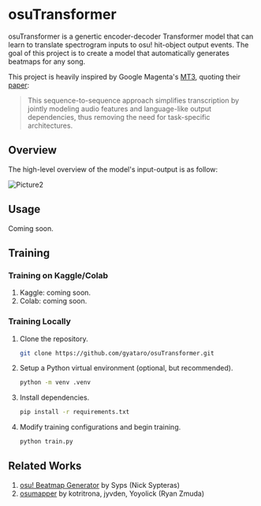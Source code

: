 # osuTransformer

osuTransformer is a genertic encoder-decoder Transformer model that can learn to translate spectrogram inputs to osu! hit-object output events. The goal of this project is to create a model that automatically generates beatmaps for any song.

This project is heavily inspired by Google Magenta's [MT3](https://github.com/magenta/mt3), quoting their [paper](https://magenta.tensorflow.org/transcription-with-transformers):

> This sequence-to-sequence approach simplifies transcription by jointly modeling audio features and language-like output dependencies, thus removing the need for task-specific architectures.

## Overview
The high-level overview of the model's input-output is as follow:

![Picture2](https://user-images.githubusercontent.com/28675590/201044116-1384ad72-c540-44db-a285-7319dd01caad.svg)

## Usage
Coming soon.

## Training
### Training on Kaggle/Colab
1. Kaggle: coming soon.
2. Colab: coming soon.

### Training Locally
1. Clone the repository.
   ```sh
   git clone https://github.com/gyataro/osuTransformer.git
   ```
2. Setup a Python virtual environment (optional, but recommended).
   ```sh
   python -m venv .venv
   ```
3. Install dependencies. 
   ```sh
   pip install -r requirements.txt
   ```
4. Modify training configurations and begin training.
   ```sh
   python train.py
   ```

## Related Works

1. [osu! Beatmap Generator](https://github.com/Syps/osu_beatmap_generator) by Syps (Nick Sypteras)
2. [osumapper](https://github.com/Syps/osu_beatmap_generator) by kotritrona, jyvden, Yoyolick (Ryan Zmuda)
